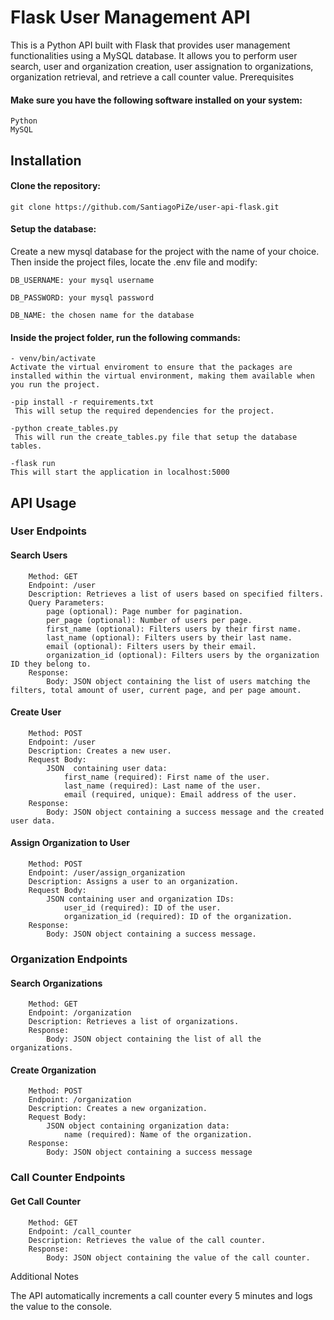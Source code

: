 # Flask User Management API

This is a Python API built with Flask that provides user management functionalities using a MySQL database. It allows you to perform user search, user and organization creation, user assignation to organizations, organization retrieval, and retrieve a call counter value.
Prerequisites

#### Make sure you have the following software installed on your system:

    Python
    MySQL

## Installation

#### Clone the repository:

    git clone https://github.com/SantiagoPiZe/user-api-flask.git
    
#### Setup the database:

Create a new mysql database for the project with the name of your choice. Then inside the project files, locate the .env file and modify:

    DB_USERNAME: your mysql username
    
    DB_PASSWORD: your mysql password
    
    DB_NAME: the chosen name for the database
    

#### Inside the project folder, run the following commands:

    - venv/bin/activate
    Activate the virtual enviroment to ensure that the packages are installed within the virtual environment, making them available when you run the project.

    -pip install -r requirements.txt
     This will setup the required dependencies for the project.
    
    -python create_tables.py
     This will run the create_tables.py file that setup the database tables.
     
    -flask run
    This will start the application in localhost:5000

## API Usage

  ### User Endpoints

   #### Search Users
        Method: GET
        Endpoint: /user
        Description: Retrieves a list of users based on specified filters.
        Query Parameters:
            page (optional): Page number for pagination.
            per_page (optional): Number of users per page.
            first_name (optional): Filters users by their first name.
            last_name (optional): Filters users by their last name.
            email (optional): Filters users by their email.
            organization_id (optional): Filters users by the organization ID they belong to.
        Response:
            Body: JSON object containing the list of users matching the filters, total amount of user, current page, and per page amount.

   #### Create User
        Method: POST
        Endpoint: /user
        Description: Creates a new user.
        Request Body:
            JSON  containing user data:
                first_name (required): First name of the user.
                last_name (required): Last name of the user.
                email (required, unique): Email address of the user.
        Response:
            Body: JSON object containing a success message and the created user data.

   #### Assign Organization to User
        Method: POST
        Endpoint: /user/assign_organization
        Description: Assigns a user to an organization.
        Request Body:
            JSON containing user and organization IDs:
                user_id (required): ID of the user.
                organization_id (required): ID of the organization.
        Response:
            Body: JSON object containing a success message.

### Organization Endpoints

   #### Search Organizations
        Method: GET
        Endpoint: /organization
        Description: Retrieves a list of organizations.
        Response:
            Body: JSON object containing the list of all the  organizations.

   #### Create Organization
        Method: POST
        Endpoint: /organization
        Description: Creates a new organization.
        Request Body:
            JSON object containing organization data:
                name (required): Name of the organization.
        Response:
            Body: JSON object containing a success message

### Call Counter Endpoints

   #### Get Call Counter
        Method: GET
        Endpoint: /call_counter
        Description: Retrieves the value of the call counter.
        Response:
            Body: JSON object containing the value of the call counter.

Additional Notes

The API automatically increments a call counter every 5 minutes and logs the value to the console.
